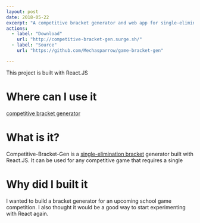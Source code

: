 ```yaml
---
layout: post
date: 2018-05-22
excerpt: "A competitive bracket generator and web app for single-elimination competitions"
actions:
  - label: "Download"
    url: "http://competitive-bracket-gen.surge.sh/"
  - label: "Source"
    url: "https://github.com/Mechasparrow/game-bracket-gen"

---
```


This project is built with React.JS

# Where can I use it
[competitive bracket generator](http://competitive-bracket-gen.surge.sh/)

# What is it?
Competitive-Bracket-Gen is a [single-elimination bracket](https://en.wikipedia.org/wiki/Single-elimination_tournament) generator built with React.JS. It can be used for any competitive game that requires a single

# Why did I built it
I wanted to build a bracket generator for an upcoming school game competition. I also thought it would be a good way to start experimenting with React again.
